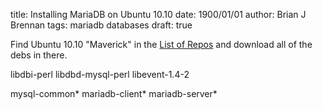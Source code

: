 title: Installing MariaDB on Ubuntu 10.10
date: 1900/01/01
author: Brian J Brennan
tags: mariadb databases
draft: true

Find Ubuntu 10.10 "Maverick" in the [List of Repos](http://askmonty.org/wiki/MariaDB:Download:MariaDB_5.2.4) and download all of the debs in there.

libdbi-perl
libdbd-mysql-perl
libevent-1.4-2

mysql-common\*
mariadb-client\*
mariadb-server\*
